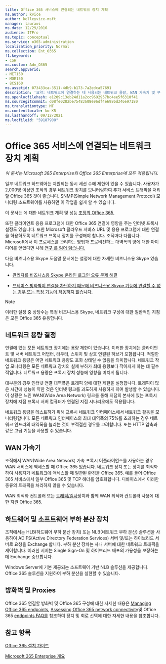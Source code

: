 ```yaml
---
title: Office 365 서비스에 연결되는 네트워크 장치 계획
ms.author: kvice
author: kelleyvice-msft
manager: laurawi
ms.date: 12/29/2016
audience: ITPro
ms.topic: conceptual
ms.service: o365-administration
localization_priority: Normal
ms.collection: Ent_O365
f1.keywords:
- CSH
ms.custom: Adm_O365
search.appverid:
- MET150
- MOE150
- BCS160
ms.assetid: 073433ca-3511-4db9-b173-7a2edca57691
description: '요약: 네트워크에 연결하는 데 사용되는 네트워크 용량, WAN 가속기 및 부하 분산 장치에 대한 고려 사항을 Office 365.'
ms.openlocfilehash: e1209c13eb24d11a2cc9692957bc4ee5f6310f41
ms.sourcegitcommit: d08fe0282be75483608e96df4e6986d346e97180
ms.translationtype: MT
ms.contentlocale: ko-KR
ms.lasthandoff: 09/12/2021
ms.locfileid: "59187908"
---
```

# <a name="plan-for-network-devices-that-connect-to-office-365-services"></a>Office 365 서비스에 연결되는 네트워크 장치 계획

*이 문서는 Microsoft 365 Enterprise와 Office 365 Enterprise에 모두 적용됩니다.*
  
일부 네트워크 하드웨어는 지원되는 동시 세션 수에 제한이 있을 수 있습니다. 사용자가 2,000명 이상인 조직의 경우 네트워크 장치를 모니터링하여 추가 서비스 트래픽을 처리할 Office 365 것이 좋습니다. SNMP(Simple Network Management Protocol) 모니터링 소프트웨어를 사용하면 이 작업을 쉽게 할 수 있습니다.

이 문서는 에 대한 네트워크 계획 및 성능 [조정의 Office 365.](./network-planning-and-performance.md)

또한 클라이언트 응용 프로그램에 대한 Office 365 연결에 영향을 주는 인터넷 프록시 설정도 있습니다. 또한 Microsoft 클라우드 서비스 URL 및 응용 프로그램에 대한 연결을 허용하도록 네트워크 프록시 장치를 구성해야 합니다. 조직마다 다릅니다. Microsoft에서 이 프로세스를 관리하는 방법과 프로비전하는 대역폭의 양에 대한 아이디어를 얻었다면 사례 [연구 를 읽어 읽습니다.](https://www.microsoft.com/itshowcase/Article/Content/631/Optimizing-network-performance-for-Microsoft-Office-365)
  
다음 비즈니스용 Skype 도움말 문서에는 설정에 대한 자세한 비즈니스용 Skype 있습니다.
  
- [관리자를 비즈니스용 Skype 온라인 로그인 오류 문제 해결](/skypeforbusiness/set-up-skype-for-business-online/troubleshooting-sign-in-errors-for-admins)

- [프레미스 방화벽이 연결을 차단하기 때문에 비즈니스용 Skype 기능에 연결할 수 없는 경우 또는 특정 기능이 작동하지 않습니다.](https://go.microsoft.com/fwlink/p/?LinkID=243625)

> [!NOTE]
> 이러한 설정 중 상당수는 특정 비즈니스용 Skype, 네트워크 구성에 대한 일반적인 지침은 모든 Office 365 유용합니다.
  
## <a name="determining-network-capacity"></a>네트워크 용량 결정

연결에 있는 모든 네트워크 장치에는 용량 제한이 있습니다. 이러한 장치에는 클라이언트 및 서버 네트워크 어댑터, 라우터, 스위치 및 상호 연결된 허브가 포함됩니다. 적절한 네트워크 용량은 어떤 네트워크 용량도 포화 상태일 수 없음을 의미합니다. 네트워크 작업 모니터링은 모든 네트워크 장치의 실제 부하가 최대 용량보다 작아지게 하는 데 필수적입니다. 네트워크 용량은 프록시 장치 성능에 영향을 미치게 됩니다.
  
대부분의 경우 인터넷 연결 대역폭은 트래픽 양에 대한 제한을 설정합니다. 트래픽이 많은 시간에 성능이 약한 것은 인터넷 링크를 과도하게 사용하게 하여 발생할 수 있습니다. 이 상황은 느린 WAN(Wide Area Network) 링크를 통해 지점의 본사에 있는 프록시 장치에 지점 프록시 서버 컴퓨터가 연결된 지점 시나리오에도 적용됩니다.
  
네트워크 용량을 테스트하기 위해 프록시 네트워크 인터페이스에서 네트워크 활동을 모니터링합니다. 모든 네트워크 인터페이스의 최대 대역폭의 75%를 초과하는 경우 네트워크 인프라의 대역폭을 늘리는 것이 부적절한 경우를 고려합니다. 또는 HTTP 압축과 같은 고급 기능을 사용할 수 있습니다.
  
## <a name="wan-accelerators"></a>WAN 가속기

조직에서 WAN(Wide Area Network) 가속 프록시 어플라이언스를 사용하는 경우 WAN 서비스에 액세스할 때 Office 365 있습니다. 네트워크 장치 또는 장치를 최적화하여 사용자가 네트워크에 액세스할 때 일관된 환경을 Office 365. 예를 들어 Office 365 서비스에서 일부 Office 365 및 TCP 헤더를 암호화합니다. 디바이스에서 이러한 종류의 트래픽을 처리하지 않을 수 있습니다.
  
WAN 최적화 컨트롤러 또는 [트래픽/검사](https://support.microsoft.com/kb/2690045)장치와 함께 WAN 최적화 컨트롤러 사용에 대한 지원 Office 365.
  
## <a name="hardware-and-software-load-balancing-devices"></a>하드웨어 및 소프트웨어 부하 분산 장치

조직에서는 HLB(하드웨어 부하 분산 장치) 또는 NLB(네트워크 부하 분산) 솔루션을 사용하여 AD FS(Active Directory Federation Services) 서버 및/또는 하이브리드 서버로 요청을 Exchange 합니다. 부하 분산 장치는 사내 서버에 대한 네트워크 트래픽을 제어합니다. 이러한 서버는 Single Sign-On 및 하이브리드 배포의 가용성을 보장하는 데 Exchange 중요합니다.
  
Windows Server에 기본 제공되는 소프트웨어 기반 NLB 솔루션을 제공합니다. Office 365 솔루션을 지원하여 부하 분산을 실현할 수 있습니다.
  
## <a name="firewalls-and-proxies"></a>방화벽 및 Proxies

Office 365 연결할 방화벽 및 Office 365 구성에 대한 자세한 내용은 [Managing Office 365 endpoints,](https://support.office.com/article/99cab9d4-ef59-4207-9f2b-3728eb46bf9a) [Assessing Office 365 network connectivity](assessing-network-connectivity.md)및 Office 365 [endpoints FAQ를](https://support.office.com/article/d4088321-1c89-4b96-9c99-54c75cae2e6d) 참조하여 장치 및 회로 선택에 대한 자세한 내용을 참조합니다.
  
## <a name="see-also"></a>참고 항목

[Office 365 설치 가이드](setup-guides-for-microsoft-365.md)

[Microsoft 365 Enterprise 개요](microsoft-365-overview.md)